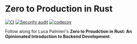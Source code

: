# Zero to Production in Rust

[![CI](https://github.com/MAKLs/zero2prod/actions/workflows/ci.yml/badge.svg)](https://github.com/MAKLs/zero2prod/actions/workflows/ci.yml)
[![Security audit](https://github.com/MAKLs/zero2prod/actions/workflows/audit.yml/badge.svg)](https://github.com/MAKLs/zero2prod/actions/workflows/audit.yml)
[![codecov](https://codecov.io/gh/MAKLs/zero2prod/branch/main/graph/badge.svg?token=X4IRQZBH6Z)](https://codecov.io/gh/MAKLs/zero2prod)

Follow along for Luca Palmieri's **Zero to Proudction in Rust: An Opinionated Introduction to Backend Development**.
